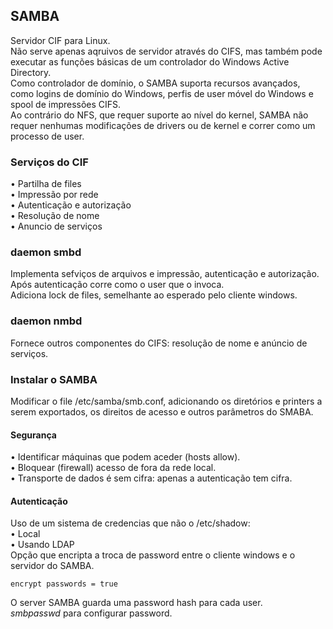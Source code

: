 ## SAMBA
Servidor CIF para Linux.
<br />
Não serve apenas aqruivos de servidor através do CIFS, mas também pode executar as funções básicas  de um controlador do Windows Active Directory.
<br />
Como controlador de domínio, o SAMBA suporta recursos avançados, como logins de domínio do Windows, perfis de user móvel do Windows e spool de impressões CIFS.
<br />
Ao contrário do NFS, que requer suporte ao nível do kernel, SAMBA não requer nenhumas modificações de drivers ou de kernel e correr como um processo de user.

### Serviços do CIF
• Partilha de files <br />
• Impressão por rede <br />
• Autenticação e autorização <br />
• Resolução de nome <br />
• Anuncio de serviços

### daemon smbd
Implementa sefviços de arquivos e impressão, autenticação e autorização.
<br />
Após autenticação corre como o user que o invoca.
<br />
Adiciona lock de files, semelhante ao esperado pelo cliente windows.

### daemon nmbd
Fornece outros componentes do CIFS: resolução de nome e anúncio de serviços.

### Instalar o SAMBA
Modificar o file /etc/samba/smb.conf, adicionando os diretórios e printers a serem exportados, os direitos de acesso e outros parâmetros do SMABA.

#### Segurança
• Identificar máquinas que podem aceder (hosts allow). <br />
• Bloquear (firewall) acesso de fora da rede local. <br />
• Transporte de dados é sem cifra: apenas a autenticação tem cifra.

#### Autenticação
Uso de um sistema de credencias que não o /etc/shadow: <br />
• Local <br />
• Usando LDAP
<br />
Opção que encripta a troca de password entre o cliente windows e o servidor do SAMBA.

    encrypt passwords = true

O server SAMBA guarda uma password hash para cada user.
<br />
*smbpasswd* para configurar password.
